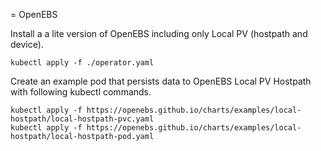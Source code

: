 = OpenEBS


Install a a lite version of OpenEBS including only  Local PV (hostpath and device). 

```shell
kubectl apply -f ./operator.yaml
```

Create an example pod that persists data to OpenEBS Local PV Hostpath with following kubectl commands.

```shell
kubectl apply -f https://openebs.github.io/charts/examples/local-hostpath/local-hostpath-pvc.yaml
kubectl apply -f https://openebs.github.io/charts/examples/local-hostpath/local-hostpath-pod.yaml
```
